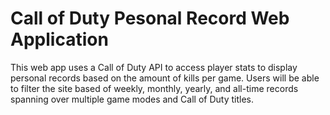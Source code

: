 # Call of Duty Pesonal Record Web Application

This web app uses a Call of Duty API to access player stats to display personal records based on the amount of kills per game. Users will be able to filter the site based of weekly, monthly, yearly, and all-time records spanning over multiple game modes and Call of Duty titles. 
